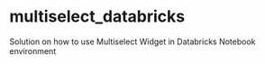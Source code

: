 # multiselect_databricks
Solution on how to use Multiselect Widget in Databricks Notebook environment
